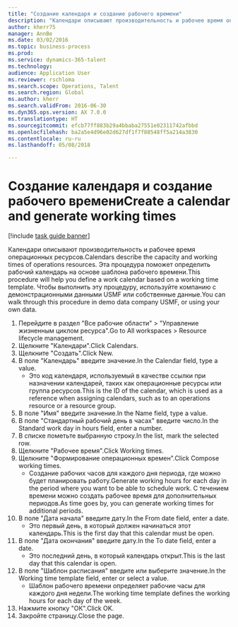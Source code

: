 ```yaml
--- 
title: "Создание календаря и создание рабочего времени"
description: "Календари описывают производительность и рабочее время операционных ресурсов."
author: kherr75
manager: AnnBe
ms.date: 03/02/2016
ms.topic: business-process
ms.prod: 
ms.service: dynamics-365-talent
ms.technology: 
audience: Application User
ms.reviewer: rschloma
ms.search.scope: Operations, Talent
ms.search.region: Global
ms.author: kherr
ms.search.validFrom: 2016-06-30
ms.dyn365.ops.version: AX 7.0.0
ms.translationtype: HT
ms.sourcegitcommit: efcb77ff883b29a4bbaba27551e02311742afbbd
ms.openlocfilehash: ba2a5e4d96e02d627df1f7f88548ff5a214a3830
ms.contentlocale: ru-ru
ms.lasthandoff: 05/08/2018

---
```

# <a name="create-a-calendar-and-generate-working-times"></a><span data-ttu-id="d295e-103">Создание календаря и создание рабочего времени</span><span class="sxs-lookup"><span data-stu-id="d295e-103">Create a calendar and generate working times</span></span>

[!include [task guide banner](../../includes/task-guide-banner.md)]

<span data-ttu-id="d295e-104">Календари описывают производительность и рабочее время операционных ресурсов.</span><span class="sxs-lookup"><span data-stu-id="d295e-104">Calendars describe the capacity and working times of operations resources.</span></span> <span data-ttu-id="d295e-105">Эта процедура поможет определить рабочий календарь на основе шаблона рабочего времени.</span><span class="sxs-lookup"><span data-stu-id="d295e-105">This procedure will help you define a work calendar based on a working time template.</span></span> <span data-ttu-id="d295e-106">Чтобы выполнить эту процедуру, используйте компанию с демонстрационными данными USMF или собственные данные.</span><span class="sxs-lookup"><span data-stu-id="d295e-106">You can walk through this procedure in demo data company USMF, or using your own data.</span></span>

1. <span data-ttu-id="d295e-107">Перейдите в раздел "Все рабочие области" > "Управление жизненным циклом ресурса".</span><span class="sxs-lookup"><span data-stu-id="d295e-107">Go to All workspaces > Resource lifecycle management.</span></span>
2. <span data-ttu-id="d295e-108">Щелкните "Календари".</span><span class="sxs-lookup"><span data-stu-id="d295e-108">Click Calendars.</span></span>
3. <span data-ttu-id="d295e-109">Щелкните "Создать".</span><span class="sxs-lookup"><span data-stu-id="d295e-109">Click New.</span></span>
4. <span data-ttu-id="d295e-110">В поле "Календарь" введите значение.</span><span class="sxs-lookup"><span data-stu-id="d295e-110">In the Calendar field, type a value.</span></span>
    * <span data-ttu-id="d295e-111">Это код календаря, используемый в качестве ссылки при назначении календарей, таких как операционные ресурсы или группа ресурсов.</span><span class="sxs-lookup"><span data-stu-id="d295e-111">This is the ID of the calendar, which is used as a reference when assigning calendars, such as to an operations resource or a resource group.</span></span>  
5. <span data-ttu-id="d295e-112">В поле "Имя" введите значение.</span><span class="sxs-lookup"><span data-stu-id="d295e-112">In the Name field, type a value.</span></span>
6. <span data-ttu-id="d295e-113">В поле "Стандартный рабочий день в часах" введите число.</span><span class="sxs-lookup"><span data-stu-id="d295e-113">In the Standard work day in hours field, enter a number.</span></span>
7. <span data-ttu-id="d295e-114">В списке пометьте выбранную строку.</span><span class="sxs-lookup"><span data-stu-id="d295e-114">In the list, mark the selected row.</span></span>
8. <span data-ttu-id="d295e-115">Щелкните "Рабочее время".</span><span class="sxs-lookup"><span data-stu-id="d295e-115">Click Working times.</span></span>
9. <span data-ttu-id="d295e-116">Щелкните "Формирование операционных времен".</span><span class="sxs-lookup"><span data-stu-id="d295e-116">Click Compose working times.</span></span>
    * <span data-ttu-id="d295e-117">Создание рабочих часов для каждого дня периода, где можно будет планировать работу.</span><span class="sxs-lookup"><span data-stu-id="d295e-117">Generate working hours for each day in the period where you want to be able to schedule work.</span></span> <span data-ttu-id="d295e-118">С течением времени можно создать рабочее время для дополнительных периодов.</span><span class="sxs-lookup"><span data-stu-id="d295e-118">As time goes by, you can generate working times for additional periods.</span></span>  
10. <span data-ttu-id="d295e-119">В поле "Дата начала" введите дату.</span><span class="sxs-lookup"><span data-stu-id="d295e-119">In the From date field, enter a date.</span></span>
    * <span data-ttu-id="d295e-120">Это первый день, в который должен начинаться этот календарь.</span><span class="sxs-lookup"><span data-stu-id="d295e-120">This is the first day that this calendar must be open.</span></span>  
11. <span data-ttu-id="d295e-121">В поле "Дата окончания" введите дату.</span><span class="sxs-lookup"><span data-stu-id="d295e-121">In the To date field, enter a date.</span></span>
    * <span data-ttu-id="d295e-122">Это последний день, в который календарь открыт.</span><span class="sxs-lookup"><span data-stu-id="d295e-122">This is the last day that this calendar is open.</span></span>  
12. <span data-ttu-id="d295e-123">В поле "Шаблон расписания" введите или выберите значение.</span><span class="sxs-lookup"><span data-stu-id="d295e-123">In the Working time template field, enter or select a value.</span></span>
    * <span data-ttu-id="d295e-124">Шаблон рабочего времени определяет рабочие часы для каждого дня недели.</span><span class="sxs-lookup"><span data-stu-id="d295e-124">The working time template defines the working hours for each day of the week.</span></span>  
13. <span data-ttu-id="d295e-125">Нажмите кнопку "OК".</span><span class="sxs-lookup"><span data-stu-id="d295e-125">Click OK.</span></span>
14. <span data-ttu-id="d295e-126">Закройте страницу.</span><span class="sxs-lookup"><span data-stu-id="d295e-126">Close the page.</span></span>


